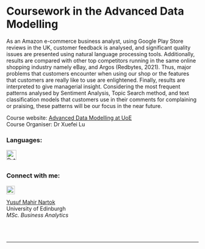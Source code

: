 # Coursework in the Advanced Data Modelling
As an Amazon e-commerce business analyst, using Google Play Store reviews in the UK, customer feedback is analysed, and significant quality issues are presented using natural language processing tools. Additionally, results are compared with other top competitors running in the same online shopping industry namely eBay, and Argos (Redbytes, 2021). Thus, major problems that customers encounter when using our shop or the features that customers are really like to use are enlightened. Finally, results are interpreted to give managerial insight. Considering the most frequent patterns analysed by Sentiment Analysis, Topic Search method, and text classification models that customers use in their comments for complaining or praising, these patterns will be our focus in the near future. 
<br />

Course website: [Advanced Data Modelling at UoE][coursewebsite]
<br />
Course Organiser: Dr Xuefei Lu

### Languages:

<img align="left" alt="Python" width="26px" src="https://raw.githubusercontent.com/jmnote/z-icons/master/svg/python.svg">

<br /><br />

### Connect with me:

[<img align="left" alt="Maher | LinkedIn" width="22px" src="https://cdn.jsdelivr.net/npm/simple-icons@v3/icons/linkedin.svg" />][linkedin]
<br /><br />
[Yusuf Mahir Nartok](mailto:yusufmahirnartok@gmail.com?subject=[GitHub]%20Advanced_Data_Analytics_Coursework%20Code)
<br />
University of Edinburgh
<br />
*MSc. Business Analytics* 

<br />
<br />

---

[coursewebsite]: http://www.drps.ed.ac.uk/21-22/dpt/cxcmse11419.htm
[linkedin]: https://www.linkedin.com/in/yusufmahirnartok/

